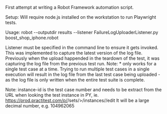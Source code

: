 First attempt at writing a Robot Framework automation script.

Setup:
Will require node.js installed on the workstation to run Playwright tests.

Usage:
robot --outputdir results --listener FailureLogUploaderListener.py boost_shop_iphone.robot

Listener must be specified in the command line to ensure it gets invoked. This was implemented to capture the latest version of the log file. Previously when the upload happended in the teardown of the test, it was capturing the log file from the previous test run.
Note: * only works for a single test case at a time. Trying to run multiple test cases in a single execution will result in the log file from the last test case being uploaded - as the log file is only written when the entire test suite is complete.

Note: instance-id is the test case number and needs to be extract from the URL when looking the test instance in PY, ie.
https://prod.practitest.com/p/<project id>/sets/<test set id>>/instances/<instance id>/edit
It will be a large decimal number, e.g. 104962065

